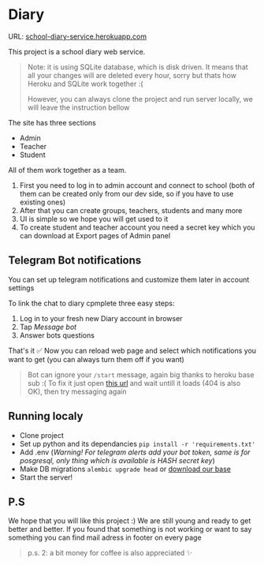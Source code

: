# Diary

URL: [school-diary-service.herokuapp.com][diary]

This project is a school diary web service. 

> Note: it is using SQLite database, which is disk driven. It means that all your changes will are deleted every hour, sorry but thats how Heroku and SQLite work together :(
>
> However, you can always clone the project and run server locally, we will leave the instruction bellow


The site has three sections
- Admin
- Teacher
- Student

All of them work together as a team. 

1) First you need to log in to admin account and connect to school (both of them can be created only from our dev side, so if you have to use existing ones)
2) After that you can create groups, teachers, students and many more
3) UI is simple so we hope you will get used to it
4) To create student and teacher account you need a secret key which you can download at Export pages of Admin panel

## Telegram Bot notifications

You can set up telegram notifications and customize them later in account settings

To link the chat to diary cpmplete three easy steps:
1) Log in to your fresh new Diary account in browser
2) Tap *Message bot*
3) Answer bots questions

That's it ✅ Now you can reload web page and select which notifications you want to get (you can always turn them off if you want)

> Bot can ignore your `/start` message, again big thanks to heroku base sub :( To fix it just open [this url][bot] and wait untill it loads (404 is also OK), then try messaging again

## Running localy

- Clone project
- Set up python and its dependancies `pip install -r 'requirements.txt'`
- Add .env (*Warning! For telegram alerts add your bot token, same is for posgresql, only thing which is available is HASH secret key*)
- Make DB migrations `alembic upgrade head` or [download our base][db_url]
- Start the server!


## P.S
We hope that you will like this project :) We are still young and ready to get better and better. If you found that something is not working or want to say something you can find mail adress in footer on every page

>p.s. 2: a bit money for coffee is also appreciated ✨

[db_url]:<www.ru>
[diary]:<school-diary-service.herokuapp.con>
[bot]:<diary-telegram.herokuapp.com>
